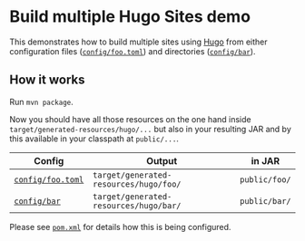 # Build multiple Hugo Sites demo

This demonstrates how to build multiple sites using [Hugo](https://gohugo.io/) from either configuration files ([`config/foo.toml`](config/foo.toml)) and directories ([`config/bar`](config/bar)).

## How it works

Run `mvn package`.

Now you should have all those resources on the one hand inside `target/generated-resources/hugo/...` but also in your resulting JAR and by this available in your classpath at `public/...`.

| Config | Output | in JAR |
| ------ | ------ | ------ |
| [`config/foo.toml`](config/foo.toml) | `target/generated-resources/hugo/foo/` | `public/foo/` | 
| [`config/bar`](config/bar) | `target/generated-resources/hugo/bar/` | `public/bar/` | 

Please see [`pom.xml`](pom.xml) for details how this is being configured.
